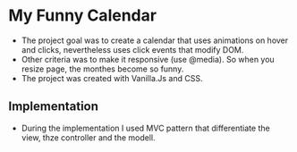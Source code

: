 # My Funny Calendar

-   The project goal was to create a calendar that uses animations on hover and clicks, nevertheless uses click events that modify DOM.
-   Other criteria was to make it responsive (use @media). So when you resize page, the monthes become so funny.
-   The project was created with Vanilla.Js and CSS.

## Implementation

-   During the implementation I used MVC pattern that differentiate the view, thze controller and the modell.
